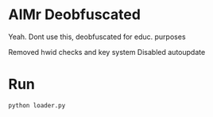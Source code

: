 # AIMr Deobfuscated

Yeah. Dont use this, deobfuscated for educ. purposes

Removed hwid checks and key system
Disabled autoupdate

# Run
```python loader.py```